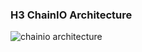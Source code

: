 ### H3 ChainIO Architecture
![chainio architecture](https://user-images.githubusercontent.com/9143749/43183136-e12a1dec-8f98-11e8-8f16-91caf2cc148e.png)

